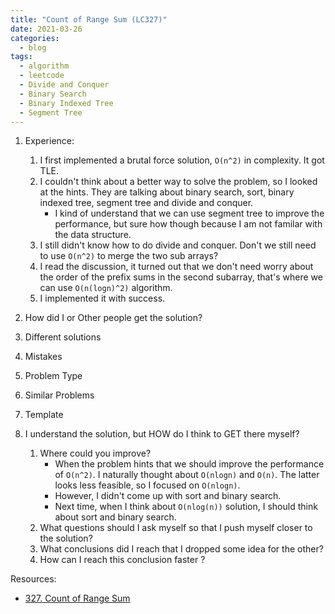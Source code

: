 ```yaml
---
title: "Count of Range Sum (LC327)"
date: 2021-03-26
categories:
  - blog
tags:
  - algorithm
  - leetcode
  - Divide and Conquer
  - Binary Search
  - Binary Indexed Tree
  - Segment Tree
---
```


1. Experience:
    1. I first implemented a brutal force solution, `O(n^2)` in complexity. It got TLE.
    2. I couldn't think about a better way to solve the problem, so I looked at the hints. They are talking about binary search, sort, binary indexed tree, segment tree and divide and conquer. 
        * I kind of understand that we can use segment tree to improve the performance, but sure how though because I am not familar with the data structure.
    3. I still didn't know how to do divide and conquer. Don't we still need to use `O(n^2)` to merge the two sub arrays? 
    4. I read the discussion, it turned out that we don't need worry about the order of the prefix sums in the second subarray, that's where we can use `O(n(logn)^2)` algorithm.
    5. I implemented it with success.
    

2. How did I or Other people get the solution? 


3. Different solutions


4. Mistakes

5. Problem Type
    
6. Similar Problems

7. Template

8. I understand the solution, but HOW do I think to GET there myself?
    1. Where could you improve?
        * When the problem hints that we should improve the performance of `O(n^2)`. I naturally thought about `O(nlogn)` and `O(n)`. The latter looks less feasible, so I focused on `O(nlogn)`. 
        * However, I didn't come up with sort and binary search. 
        * Next time, when I think about `O(nlog(n))` solution, I should think about sort and binary search.
    2. What questions should I ask myself so that I push myself closer to the solution? 
    3. What conclusions did I reach that I dropped some idea for the other?
    4. How can I reach this conclusion faster ?
    



Resources:
* [327. Count of Range Sum][LeetCode Link]


[LeetCode Link]: https://leetcode.com/problems/count-of-range-sum/